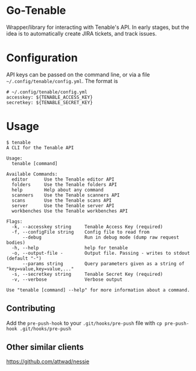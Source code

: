 # Go-Tenable
Wrapper/library for interacting with Tenable's API. In early stages, but the idea is to automatically create JIRA tickets, and track issues.

# Configuration
API keys can be passed on the command line, or via a file `~/.config/tenable/config.yml`. The format is
```
# ~/.config/tenable/config.yml
accesskey: ${TENABLE_ACCESS_KEY}
secretkey: ${TENABLE_SECRET_KEY}
```

# Usage
```
$ tenable
A CLI for the Tenable API

Usage:
  tenable [command]

Available Commands:
  editor      Use the Tenable editor API
  folders     Use the Tenable folders API
  help        Help about any command
  scanners    Use the Tenable scanners API
  scans       Use the Tenable scans API
  server      Use the Tenable server API
  workbenches Use the Tenable workbenches API

Flags:
  -k, --accesskey string     Tenable Access Key (required)
  -f, --configFile string    Config file to read from
      --debug                Run in debug mode (dump raw request bodies)
  -h, --help                 help for tenable
  -o, --output-file -        Output file. Passing - writes to stdout (default "-")
      --params string        Query parameters given as a string of "key=value,key=value,..."
  -s, --secretkey string     Tenable Secret Key (required)
  -v, --verbose              Verbose output

Use "tenable [command] --help" for more information about a command.
```

## Contributing
Add the `pre-push-hook` to your `.git/hooks/pre-push` file with `cp pre-push-hook .git/hooks/pre-push`


## Other similar clients
https://github.com/attwad/nessie
